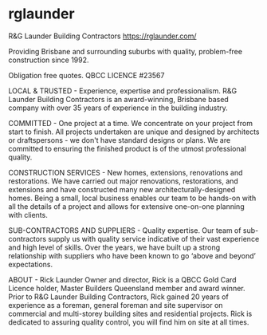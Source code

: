 # rglaunder
R&G Launder Building Contractors
https://rglaunder.com/

Providing Brisbane and surrounding suburbs with quality, problem-free construction since 1992.

Obligation free quotes.
QBCC LICENCE #23567

LOCAL & TRUSTED - Experience, expertise and professionalism.
R&G Launder Building Contractors is an award-winning, Brisbane based company with over 35 years of experience in the building industry.

COMMITTED - One project at a time.
We concentrate on your project from start to finish. All projects undertaken are unique and designed by architects or draftspersons - we don't have standard designs or plans. We are committed to ensuring the finished product is of the utmost professional quality.

CONSTRUCTION SERVICES - New homes, extensions, renovations and restorations.
We have carried out major renovations, restorations, and extensions and have constructed many new architecturally-designed homes. Being a small, local business enables our team to be hands-on with all the details of a project and allows for extensive one-on-one planning with clients.

SUB-CONTRACTORS AND SUPPLIERS - Quality expertise.
Our team of sub-contractors supply us with quality service indicative of their vast experience and high level of skills. Over the years, we have built up a strong relationship with suppliers who have been known to go ‘above and beyond’ expectations.

ABOUT - Rick Launder
Owner and director, Rick is a QBCC Gold Card Licence holder, Master Builders Queensland member and award winner. Prior to R&G Launder Building Contractors, Rick gained 20 years of experience as a foreman, general foreman and site supervisor on commercial and multi-storey building sites and residential projects. Rick is dedicated to assuring quality control, you will find him on site at all times.
